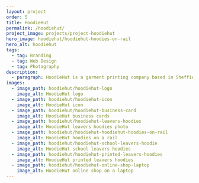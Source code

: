 ```yaml
---
layout: project
order: 5
title: HoodieHut
permalink: /hoodiehut/
project_image: projects/project-hoodiehut
hero_image: hoodiehut/hoodiehut-hoodies-on-rail
hero_alt: hoodiehut
tags:
  - tag: Branding
  - tag: Web Design
  - tag: Photography
description:
  - paragraph: HoodieHut is a garment printing company based in Sheffield who specialise in personalised hoodies for schools, colleges, and universities. Focusing primarily on producing <a class="link" href="https://hoodiehut.co.uk/ski-hoodies">ski trip hoodies</a> and <a class="link" href="https://hoodiehut.co.uk/leavers-hoodies">leavers hoodies</a>.
images:
  - image_path: hoodiehut/hoodiehut-logo
    image_alt: HoodieHut logo
  - image_path: hoodiehut/hoodiehut-icon
    image_alt: HoodieHut icon
  - image_path: hoodiehut/hoodiehut-business-card
    image_alt: HoodieHut business cards
  - image_path: hoodiehut/hoodiehut-leavers-hoodies
    image_alt: HoodieHut leavers hoodies photo
  - image_path: hoodiehut/hoodiehut-hoodiehut-hoodies-on-rail
    image_alt: HoodieHut hoodies on a rail
  - image_path: hoodiehut/hoodiehut-school-leavers-hoodie
    image_alt: HoodieHut school leavers hoodies
  - image_path: hoodiehut/hoodiehut-printed-leavers-hoodies
    image_alt: HoodieHut printed leavers hoodies
  - image_path: hoodiehut/hoodiehut-online-shop-laptop
    image_alt: HoodieHut online shop on a laptop
---
```

